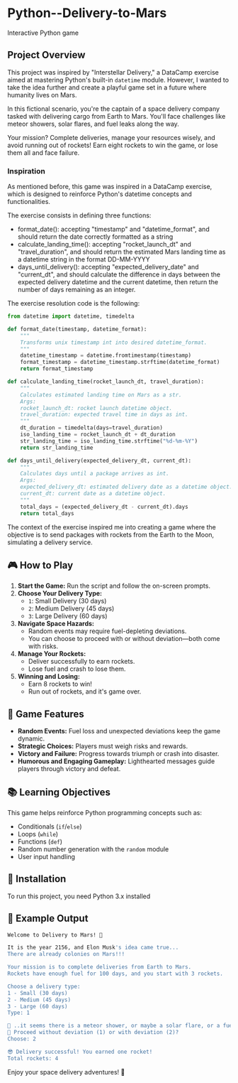 # Python--Delivery-to-Mars
Interactive Python game

## Project Overview  
This project was inspired by "Interstellar Delivery," a DataCamp exercise aimed at mastering Python's built-in `datetime` module. However, I wanted to take the idea further and create a playful game set in a future where humanity lives on Mars.  

In this fictional scenario, you're the captain of a space delivery company tasked with delivering cargo from Earth to Mars. You'll face challenges like meteor showers, solar flares, and fuel leaks along the way.  

Your mission? Complete deliveries, manage your resources wisely, and avoid running out of rockets! Earn eight rockets to win the game, or lose them all and face failure.  

### Inspiration
As mentioned before, this game was inspired in a DataCamp exercise, which is designed to reinforce Python's datetime concepts and functionalities.

The exercise consists in defining three functions:

- format_date(): accepting "timestamp" and "datetime_format", and should return the date correctly formatted as a string
- calculate_landing_time(): accepting "rocket_launch_dt" and "travel_duration", and should return the estimated Mars landing time as a datetime string in the format DD-MM-YYYY
- days_until_delivery(): accepting "expected_delivery_date" and "current_dt", and should calculate the difference in days between the expected delivery datetime and the current datetime, then return the number of days remaining as an integer.

The exercise resolution code is the following:
```python
from datetime import datetime, timedelta

def format_date(timestamp, datetime_format):
    """
    Transforms unix timestamp int into desired datetime_format.
    """
    datetime_timestamp = datetime.fromtimestamp(timestamp)
    format_timestamp = datetime_timestamp.strftime(datetime_format)
    return format_timestamp

def calculate_landing_time(rocket_launch_dt, travel_duration):
    """
    Calculates estimated landing time on Mars as a str.
    Args:
    rocket_launch_dt: rocket launch datetime object.
    travel_duration: expected travel time in days as int.
    """
    dt_duration = timedelta(days=travel_duration)
    iso_landing_time = rocket_launch_dt + dt_duration
    str_landing_time = iso_landing_time.strftime("%d-%m-%Y")
    return str_landing_time

def days_until_delivery(expected_delivery_dt, current_dt):
    """
    Calculates days until a package arrives as int.
    Args:
    expected_delivery_dt: estimated delivery date as a datetime object.
    current_dt: current date as a datetime object.
    """
    total_days = (expected_delivery_dt - current_dt).days
    return total_days
```
The context of the exercise inspired me into creating a game where the objective is to send packages with rockets from the Earth to the Moon, simulating a delivery service.

## 🎮 How to Play  
1. **Start the Game:** Run the script and follow the on-screen prompts.  
2. **Choose Your Delivery Type:**  
    - `1`: Small Delivery (30 days)  
    - `2`: Medium Delivery (45 days)  
    - `3`: Large Delivery (60 days)  
3. **Navigate Space Hazards:**  
    - Random events may require fuel-depleting deviations.  
    - You can choose to proceed with or without deviation—both come with risks.  
4. **Manage Your Rockets:**  
    - Deliver successfully to earn rockets.  
    - Lose fuel and crash to lose them.  
5. **Winning and Losing:**  
    - Earn 8 rockets to win!  
    - Run out of rockets, and it's game over.  

## 🌟 Game Features  
- **Random Events:** Fuel loss and unexpected deviations keep the game dynamic.  
- **Strategic Choices:** Players must weigh risks and rewards.  
- **Victory and Failure:** Progress towards triumph or crash into disaster.  
- **Humorous and Engaging Gameplay:** Lighthearted messages guide players through victory and defeat.  

## 📚 Learning Objectives  
This game helps reinforce Python programming concepts such as:  
- Conditionals (`if`/`else`)  
- Loops (`while`)  
- Functions (`def`)  
- Random number generation with the `random` module  
- User input handling  

## 🔧 Installation  
To run this project, you need Python 3.x installed  

## 🎯 Example Output  
```bash
Welcome to Delivery to Mars! 🚀  

It is the year 2156, and Elon Musk's idea came true...  
There are already colonies on Mars!!!  

Your mission is to complete deliveries from Earth to Mars.  
Rockets have enough fuel for 100 days, and you start with 3 rockets.  

Choose a delivery type:  
1 - Small (30 days)  
2 - Medium (45 days)  
3 - Large (60 days)  
Type: 1  

👀 ..it seems there is a meteor shower, or maybe a solar flare, or a fuel leak..  
🧐 Proceed without deviation (1) or with deviation (2)?  
Choose: 2  

😎 Delivery successful! You earned one rocket!  
Total rockets: 4
```


Enjoy your space delivery adventures! 🌌 


